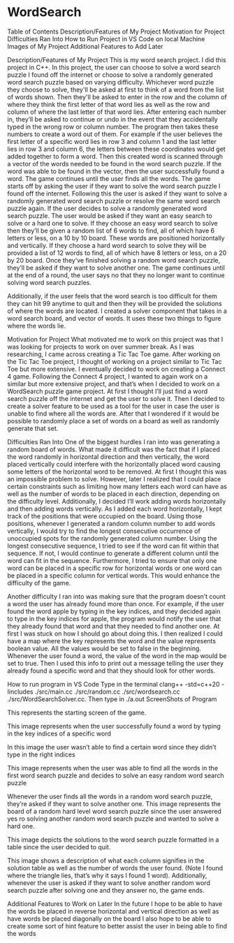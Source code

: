 # WordSearch
Table of Contents
Description/Features of My Project
Motivation for Project
Difficulties Ran Into
How to Run Project in VS Code on local Machine
Images of My Project
Additional Features to Add Later 

Description/Features of My Project
This is my word search project. I did this project in C++. In this project, the user can choose to solve a word search puzzle I found off the internet or choose to solve a randomly generated word search puzzle based on varying difficulty. Whichever word puzzle they choose to solve, they'll be asked at first to think of a word from the list of words shown. Then they'll be asked to enter in the row and the column of where they think the first letter of that word lies as well as the row and column of where the last letter of that word lies. After entering each number in, they’ll be asked to continue or undo in the event that they accidentally typed in the wrong row or column number. The program then takes these numbers to create a word out of them. For example if the user believes the first letter of a specific word lies in row 3 and column 1 and the last letter lies in row 3 and column 6, the letters between these coordinates would get added together to form a word. Then this created word is scanned through a vector of the words needed to be found in the word search puzzle. If the word was able to be found in the vector, then the user successfully found a word. The game continues until the user finds all the words. 
The game starts off by asking the user if they want to solve the word search puzzle I found off the internet. Following this the user is asked if they want to solve a randomly generated word search puzzle or resolve the same word search puzzle again. If the user decides to solve a randomly generated word search puzzle. The user would be asked if they want an easy search to solve or a hard one to solve. If they choose an easy word search to solve then they’ll be given a random list of 6 words to find, all of which have 6 letters or less, on a 10 by 10 board. These words are positioned horizontally and vertically. If they choose a hard word search to solve they will be provided a list of 12 words to find, all of which have 8 letters or less, on a 20 by 20 board. Once they’ve finished solving a random word search puzzle, they’ll be asked if they want to solve another one. The game continues until at the end of a round, the user says no that they no longer want to continue solving word search puzzles. 

Additionally, if the user feels that the word search is too difficult for them they can hit 99 anytime to quit and then they will be provided the solutions of where the words are located. I created a solver component that takes in a word search board, and vector of words. It uses these two things to figure where the words lie. 

Motivation for Project
What motivated me to work on this project was that I was looking for projects to work on over summer break. As I was researching, I came across creating a Tic Tac Toe game. After working on the Tic Tac Toe project, I thought of working on a project similar to Tic Tac Toe but more extensive. I eventually decided to work on creating a Connect 4 game. Following the Connect 4 project, I wanted to again work on a similar but more extensive project, and that’s when I decided to work on a WordSearch puzzle game project. At first I thought I’ll just find a word search puzzle off the internet and get the user to solve it. Then I decided to create a solver feature to be used as a tool for the user in case the user is unable to find where all the words are. After that I wondered if it would be possible to randomly place a set of words on a board as well as randomly generate that set. 

Difficulties Ran Into
One of the biggest hurdles I ran into was generating a random board of words. What made it difficult was the fact that if I placed the word randomly in horizontal direction and then vertically, the word placed vertically could interfere with the horizontally placed word causing some letters of the horizontal word to be removed. At first I thought this was an impossible problem to solve. However, later I realized that I could place certain constraints such as limiting how many letters each word can have as well as the number of words to be placed in each direction, depending on the difficulty level. Additionally, I decided I’ll work adding words horizontally and then adding words vertically. As I added each word horizontally, I kept track of the positions that were occupied on the board. Using those positions, whenever I generated a random column number to add words vertically, I would try to find the longest consecutive occurrence of unoccupied spots for the randomly generated column number. Using the longest consecutive sequence, I tried to see if the word can fit within that sequence. If not, I would continue to generate a different column until the word can fit in the sequence. Furthermore, I tried to ensure that only one word can be placed in a specific row for horizontal words or one word can be placed in a specific column for vertical words. This would enhance the difficulty of the game.

Another difficulty I ran into was making sure that the program doesn’t count a word the user has already found more than once. For example, if the user found the word apple by typing in the key indices, and they decided again to type in the key indices for apple, the program would notify the user that they already found that word and that they needed to find another one. At first I was stuck on how I should go about doing this. I then realized I could have a map where the key represents the word and the value represents boolean value. All the values would be set to false in the beginning. Whenever the user found a word, the value of the word in the map would be set to true. Then I used this info to print out a message telling the user they already found a specific word and that they should look for other words. 




How to run program in VS Code
Type in the terminal clang++ -std=c++20 -Iincludes ./src/main.cc ./src/random.cc ./src/wordsearch.cc ./src/WordSearchSolver.cc. 
Then type in ./a.out
ScreenShots of Program
	


This represents the starting screen of the game. 


This image represents when the user successfully found a word by typing in the key indices of a specific word


In this image the user wasn’t able to find a certain word since they didn’t type in the right indices






This image represents when the user was able to find all the words in the first word search puzzle and decides to solve an easy random word search puzzle


Whenever the user finds all the words in a random word search puzzle, they’re asked if they want to solve another one. 
This image represents the board of a random hard level word search puzzle since the user answered yes ro solving another random word search puzzle and wanted to solve a hard one. 



This image depicts the solutions to the word search puzzle formatted in a table since the user decided to quit.


This image shows a description of what each column signifies in the solution table as well as the number of words the user found. (Note I found where the triangle lies, that’s why it says I found 1 word). Additionally, whenever the user is asked if they want to solve another random word search puzzle after solving one and they answer no, the game ends.

Additional Features to Work on Later
In the future I hope to be able to have the words be placed in reverse horizontal and vertical direction as well as have words be placed diagonally on the board
I also hope to be able to create some sort of hint feature to better assist the user in being able to find the words
